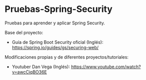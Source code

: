 # Pruebas-Spring-Security
Pruebas para aprender y aplicar Spring Security.

Base del proyecto: 
  - Guía de Spring Boot Security oficial (Inglés): https://spring.io/guides/gs/securing-web/
  
 Modificaciones propias y de diferentes proyectos/tutoriales:
  - Youtuber Dan Vega (Inglés): https://www.youtube.com/watch?v=awcCiqBO36E
